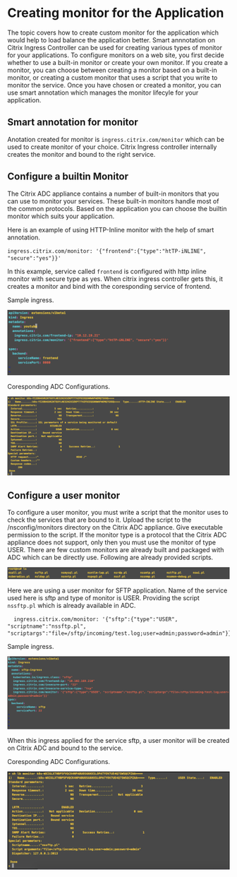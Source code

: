 # **Creating monitor for the Application**
	
The topic covers how to create custom monitor for the application which would help to load balance the application better. Smart annnotation on Citrix Ingress Controller can be used for creating various types of monitor for your applications. To configure monitors on a web site, you first decide whether to use a built-in monitor or create your own monitor. If you create a monitor, you can choose between creating a monitor based on a built-in monitor, or creating a custom monitor that uses a script that you write to monitor the service. Once you have chosen or created a monitor, you can use smart annotation which manages the monitor lifecyle for your application. 
 

## **Smart annotation for monitor**

Anotation  created for monitor is ```ingress.citrix.com/monitor``` which can be used to create monitor of your choice. Citrix Ingress controller internally creates the monitor and bound to the right service.



## **Configure a builtin Monitor**
  
The Citrix ADC appliance contains a number of built-in monitors that you can use to monitor your services. These built-in monitors handle most of the common protocols. Based on the application you can choose the builtin monitor which suits your application. 

Here is an example of using  HTTP-Inline monitor with the help of smart annotation.

```
ingress.citrix.com/monitor: '{"frontend":{"type":"htTP-iNLINE", "secure":"yes"}}'
```

In this example,  service called ```frontend``` is configured with http inline monitor with secure type as yes. When citrix ingress controller gets this, it creates a monitor and bind with the coresponding service of frontend.

  Sample ingress.

  ![HttpInline](../media/HttpInline.png)

  Coresponding ADC Configurations.

  ![HttpInlineADC](../media/HttpInlineOutput.png)

## **Configure a user monitor**

  To configure a user monitor, you must write a script that the monitor uses to check the services that are bound to it. Upload the script to the /nsconfig/monitors directory on the Citrix ADC appliance. Give executable permission to the script. If the monitor type is a protocol that the Citrix ADC appliance does not support, only then you must use the monitor of type USER. There are few custom monitors are already built and packaged with ADC which can be directly use. Following are already provided scripts.

  ![CustomMonitor](../media/CustomMonitor.png)

  Here we are using a user monitor for SFTP application. Name of the service used here is sftp and type of monitor is USER. Providing the script ```nssftp.pl``` which is already available in ADC.

  ```
    ingress.citrix.com/monitor: '{"sftp":{"type":"USER", "scriptname":"nssftp.pl", "scriptargs":"file=/sftp/incoming/test.log;user=admin;password=admin"}}'
  ```  

  Sample ingress.

  ![MonitorIngress](../media/Monitor_ingress.png)
  
  When this ingress applied for the service sftp, a user monitor will be created on Citrix ADC and bound to the service.  
 
  Coresponding ADC Configurations.

  ![MonitorConfig](../media/MonitorOutput.png)


